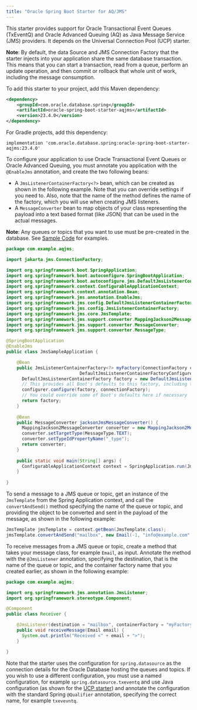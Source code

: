 ```yaml
---
title: "Oracle Spring Boot Starter for AQ/JMS"
---
```


This starter provides support for Oracle Transactional Event Queues (TxEventQ) and Oracle Advanced Queuing (AQ)
as Java Message Service (JMS) providers.  It depends on the Universal Connection Pool (UCP) starter.

**Note**: By default, the data Source and JMS Connection Factory that the starter injects into
your application share the same database transaction.  This means that you can start a
transaction, read from a queue, perform an update operation, and then commit or rollback that
whole unit of work, including the message consumption.

To add this starter to your project, add this Maven dependency:

```xml
<dependency>
    <groupId>com.oracle.database.spring</groupId>
    <artifactId>oracle-spring-boot-starter-aqjms</artifactId>
    <version>23.4.0</version>
</dependency>
```

For Gradle projects, add this dependency:

```
implementation 'com.oracle.database.spring:oracle-spring-boot-starter-aqjms:23.4.0'
```

To configure your application to use Oracle Transactional Event Queues or Oracle Advanced
Queuing, you must annotate you application with the `@EnableJms` annotation, and create the
two following beans:

* A `JmsListenerContainerFactory<?>` bean, which can be created as shown in the following example.  Note that
  you can override settings if you need to.  Also, note that the name of the method defines
  the name of the factory, which you will use when creating JMS listeners.
* A `MessageConverter` bean to map objects of your class representing the payload into a
  text based format (like JSON) that can be used in the actual messages.  

**Note**: Any queues or topics that you want to use must be pre-created in the database.
See [Sample Code](https://www.oracle.com/database/advanced-queuing/#rc30sample-code) for
examples.

```java
package com.example.aqjms;

import jakarta.jms.ConnectionFactory;

import org.springframework.boot.SpringApplication;
import org.springframework.boot.autoconfigure.SpringBootApplication;
import org.springframework.boot.autoconfigure.jms.DefaultJmsListenerContainerFactoryConfigurer;
import org.springframework.context.ConfigurableApplicationContext;
import org.springframework.context.annotation.Bean;
import org.springframework.jms.annotation.EnableJms;
import org.springframework.jms.config.DefaultJmsListenerContainerFactory;
import org.springframework.jms.config.JmsListenerContainerFactory;
import org.springframework.jms.core.JmsTemplate;
import org.springframework.jms.support.converter.MappingJackson2MessageConverter;
import org.springframework.jms.support.converter.MessageConverter;
import org.springframework.jms.support.converter.MessageType;

@SpringBootApplication
@EnableJms
public class JmsSampleApplication {

	@Bean
	public JmsListenerContainerFactory<?> myFactory(ConnectionFactory connectionFactory,
							DefaultJmsListenerContainerFactoryConfigurer configurer) {
	  DefaultJmsListenerContainerFactory factory = new DefaultJmsListenerContainerFactory();
	  // This provides all Boot's defaults to this factory, including the message converter
	  configurer.configure(factory, connectionFactory);
	  // You could override some of Boot's defaults here if necessary
	  return factory;
	}
  
	@Bean
	public MessageConverter jacksonJmsMessageConverter() {
	  MappingJackson2MessageConverter converter = new MappingJackson2MessageConverter();
	  converter.setTargetType(MessageType.TEXT);
	  converter.setTypeIdPropertyName("_type");
	  return converter;
	}
  
	public static void main(String[] args) {
	  ConfigurableApplicationContext context = SpringApplication.run(JmsSampleApplication.class, args);
	}
  
}
```

To send a message to a JMS queue or topic, get an instance of the `JmsTemplate` from the Spring
Application context, and call the `convertAndSend()` method specifying the name of the queue or
topic, and providing the object to be converted and sent in the payload of the message, as shown
in the following example:

```java
JmsTemplate jmsTemplate = context.getBean(JmsTemplate.class);
jmsTemplate.convertAndSend("mailbox", new Email(-1, "info@example.com", "Hello"));
```

To receive messages from a JMS queue or topic, create a method that takes your message class, for example `Email`,
as input.  Annotate the method with the `@JmsListener` annotation, specifying the destination, that is the name of
the queue or topic, and the container factory name that you created earlier, as shown in the following example:

```java
package com.example.aqjms;

import org.springframework.jms.annotation.JmsListener;
import org.springframework.stereotype.Component;

@Component
public class Receiver {

    @JmsListener(destination = "mailbox", containerFactory = "myFactory")
    public void receiveMessage(Email email) {
      System.out.println("Received <" + email + ">");
    }

}
```

Note that the starter uses the configuration for `spring.datasource` as the connection
details for the Oracle Database hosting the queues and topics.  If you wish to use a different
configuration, you must use a named configuration, for example `spring.datasource.txeventq` and use Java
configuration (as shown for the [UCP starter](./ucp)) and annotate the configuration with
the standard Spring `@Qualifier` annotation, specifying the correct name, for example `txevevntq`.

